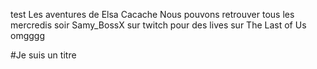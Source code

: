 test
Les aventures de Elsa Cacache
Nous pouvons retrouver tous les mercredis soir Samy_BossX sur twitch pour des lives sur The Last of Us omgggg

#Je suis un titre